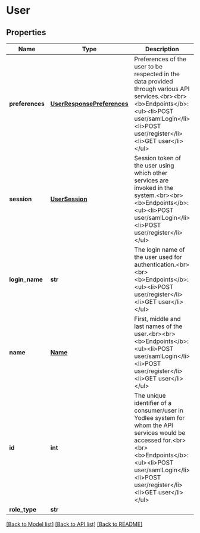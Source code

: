 # User

## Properties
Name | Type | Description | Notes
------------ | ------------- | ------------- | -------------
**preferences** | [**UserResponsePreferences**](UserResponsePreferences.md) | Preferences of the user to be respected in the data provided through various API services.&lt;br&gt;&lt;br&gt;&lt;b&gt;Endpoints&lt;/b&gt;:&lt;ul&gt;&lt;li&gt;POST user/samlLogin&lt;/li&gt;&lt;li&gt;POST user/register&lt;/li&gt;&lt;li&gt;GET user&lt;/li&gt;&lt;/ul&gt; | [optional] 
**session** | [**UserSession**](UserSession.md) | Session token of the user using which other services are invoked in the system.&lt;br&gt;&lt;br&gt;&lt;b&gt;Endpoints&lt;/b&gt;:&lt;ul&gt;&lt;li&gt;POST user/samlLogin&lt;/li&gt;&lt;li&gt;POST user/register&lt;/li&gt;&lt;/ul&gt; | [optional] 
**login_name** | **str** | The login name of the user used for authentication.&lt;br&gt;&lt;br&gt;&lt;b&gt;Endpoints&lt;/b&gt;:&lt;ul&gt;&lt;li&gt;POST user/register&lt;/li&gt;&lt;li&gt;GET user&lt;/li&gt;&lt;/ul&gt; | [optional] 
**name** | [**Name**](Name.md) | First, middle and last names of the user.&lt;br&gt;&lt;br&gt;&lt;b&gt;Endpoints&lt;/b&gt;:&lt;ul&gt;&lt;li&gt;POST user/samlLogin&lt;/li&gt;&lt;li&gt;POST user/register&lt;/li&gt;&lt;li&gt;GET user&lt;/li&gt;&lt;/ul&gt; | [optional] 
**id** | **int** | The unique identifier of a consumer/user in Yodlee system for whom the API services would be accessed for.&lt;br&gt;&lt;br&gt;&lt;b&gt;Endpoints&lt;/b&gt;:&lt;ul&gt;&lt;li&gt;POST user/samlLogin&lt;/li&gt;&lt;li&gt;POST user/register&lt;/li&gt;&lt;li&gt;GET user&lt;/li&gt;&lt;/ul&gt; | [optional] 
**role_type** | **str** |  | [optional] 

[[Back to Model list]](../README.md#documentation-for-models) [[Back to API list]](../README.md#documentation-for-api-endpoints) [[Back to README]](../README.md)


